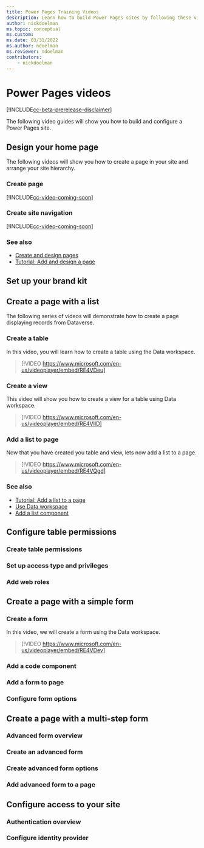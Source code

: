 ```yaml
---
title: Power Pages Training Videos
description: Learn how to build Power Pages sites by following these video guides.
author: nickdoelman
ms.topic: conceptual
ms.custom: 
ms.date: 03/31/2022
ms.author: ndoelman
ms.reviewer: ndoelman
contributors:
    - nickdoelman
---
```


# Power Pages videos

[!INCLUDE[cc-beta-prerelease-disclaimer](../includes/cc-beta-prerelease-disclaimer.md)]

The following video guides will show you how to build and configure a Power Pages site.

## Design your home page

The following videos will show you how to create a page in your site and arrange your site hierarchy.

### Create page

[!INCLUDE[cc-video-coming-soon](../includes/cc-video-coming-soon.md)]

### Create site navigation

[!INCLUDE[cc-video-coming-soon](../includes/cc-video-coming-soon.md)]

### See also
- [Create and design pages](../getting-started/first-page.md)
- [Tutorial: Add and design a page](../getting-started/tutorial-add-webpage.md)

## Set up your brand kit

## Create a page with a list

The following series of videos will demonstrate how to create a page displaying records from Dataverse.

### Create a table

In this video, you will learn how to create a table using the Data workspace.

> [!VIDEO https://www.microsoft.com/en-us/videoplayer/embed/RE4VDeu]

### Create a view

This video will show you how to create a view for a table using Data workspace.

> [!VIDEO https://www.microsoft.com/en-us/videoplayer/embed/RE4VIlD]

### Add a list to page

Now that you have created you table and view, lets now add a list to a page.

> [!VIDEO https://www.microsoft.com/en-us/videoplayer/embed/RE4VQgd]

### See also

- [Tutorial: Add a list to a page](../getting-started/tutorial-add-list-to-page.md)
- [Use Data workspace](../getting-started/use-data-workspace.md)
- [Add a list component](../getting-started/add-list.md)

## Configure table permissions

### Create table permissions

### Set up access type and privileges

### Add web roles

## Create a page with a simple form

### Create a form

In this video, we will create a form using the Data workspace.

> [!VIDEO https://www.microsoft.com/en-us/videoplayer/embed/RE4VDev]


### Add a code component

### Add a form to page

### Configure form options

## Create a page with a multi-step form

### Advanced form overview

### Create an advanced form

### Create advanced form options

### Add advanced form to a page

## Configure access to your site

### Authentication overview

### Configure identity provider

